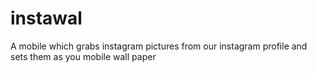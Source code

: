 instawal
========

A mobile which grabs instagram pictures from our instagram profile and sets them as you mobile wall paper
